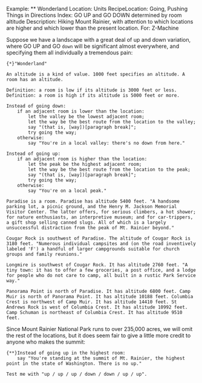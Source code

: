 Example: ** Wonderland
Location: Units
RecipeLocation: Going, Pushing Things in Directions
Index: GO UP and GO DOWN determined by room altitude
Description: Hiking Mount Rainier, with attention to which locations are higher and which lower than the present location.
For: Z-Machine

  
Suppose we have a landscape with a great deal of up and down variation, where GO UP and GO ``down`` will be significant almost everywhere, and specifying them all individually a tremendous pain:

  

``` inform7
{*}"Wonderland"

An altitude is a kind of value. 1000 feet specifies an altitude. A room has an altitude.

Definition: a room is low if its altitude is 3000 feet or less. Definition: a room is high if its altitude is 5000 feet or more.

Instead of going down:
	if an adjacent room is lower than the location:
		let the valley be the lowest adjacent room;
		let the way be the best route from the location to the valley;
		say "(that is, [way])[paragraph break]";
		try going the way;
	otherwise:
		say "You're in a local valley: there's no down from here."

Instead of going up:
	if an adjacent room is higher than the location:
		let the peak be the highest adjacent room;
		let the way be the best route from the location to the peak;
		say "(that is, [way])[paragraph break]";
		try going the way;
	otherwise:
		say "You're on a local peak."

Paradise is a room. Paradise has altitude 5400 feet. "A handsome parking lot, a picnic ground, and the Henry M. Jackson Memorial Visitor Center. The latter offers, for serious climbers, a hot shower; for nature enthusiasts, an interpretive museum; and for car-trippers, a gift shop selling canned slugs. All of which is a largely unsuccessful distraction from the peak of Mt. Rainier beyond."

Cougar Rock is southwest of Paradise. The altitude of Cougar Rock is 3180 feet. "Numerous individual campsites and (on the road inventively labeled 'F') a handful of larger campgrounds suitable for church groups and family reunions."

Longmire is southwest of Cougar Rock. It has altitude 2760 feet. "A tiny town: it has to offer a few groceries, a post office, and a lodge for people who do not care to camp, all built in a rustic Park Service way."

Panorama Point is north of Paradise. It has altitude 6800 feet. Camp Muir is north of Panorama Point. It has altitude 10188 feet. Columbia Crest is northwest of Camp Muir. It has altitude 14410 feet. St Andrews Rock is west of Columbia Crest. It has altitude 10992 feet. Camp Schuman is northeast of Columbia Crest. It has altitude 9510 feet.
```

  
Since Mount Rainier National Park runs to over 235,000 acres, we will omit the rest of the locations, but it does seem fair to give a little more credit to anyone who makes the summit:

  

``` inform7
{**}Instead of going up in the highest room:
	say "You're standing at the summit of Mt. Rainier, the highest point in the state of Washington. There is no up."

Test me with "up / up / up / down / down / up / up".
```

